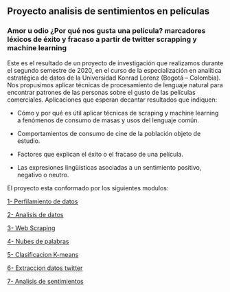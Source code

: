 ## Proyecto analisis de sentimientos en películas

### Amor u odio ¿Por qué nos gusta una película?  marcadores léxicos de éxito y fracaso a partir de twitter scrapping y machine learning

Este es el resultado de un proyecto de investigación que realizamos durante el segundo semestre de 2020, en el curso de la especialización en analítica estratégica de datos de la Universidad Konrad Lorenz (Bogotá – Colombia). Nos propusimos aplicar técnicas de procesamiento de lenguaje natural para encontrar patrones de las personas sobre el gusto de las películas comerciales. Aplicaciones que esperan decantar resultados que indiquen: 

- Cómo y por qué es útil aplicar técnicas de scraping y machine learning a fenómenos de consumo de masas y usos del lenguaje común. 

- Comportamientos de consumo de cine de la población objeto de estudio. 

- Factores que explican el éxito o el fracaso de una película. 

- Las expresiones lingüísticas asociadas a un sentimiento positivo, negativo o neutro.

El proyecto esta conformado por los siguientes modulos: 

[1- Perfilamiento de datos](https://github.com/leonardorubiosalcedo/Proyecto-analisis-de-peliculas/blob/main/movies_profile.html)

[2- Analisis de datos](https://github.com/leonardorubiosalcedo/Proyecto-analisis-de-peliculas/blob/main/Analisis%20de%20datos.ipynb)

[3- Web Scraping](https://github.com/leonardorubiosalcedo/Proyecto-analisis-de-peliculas/blob/main/Proyecto%20Screping.ipynb)

[4- Nubes de palabras](https://github.com/leonardorubiosalcedo/Proyecto-analisis-de-peliculas/blob/main/Nube%20de%20palabras.ipynb)

[5- Clasificacion K-means](https://github.com/leonardorubiosalcedo/Proyecto-analisis-de-peliculas/blob/main/Clasificacion%20de%20peliculas%20%20(3).ipynb)
 
[6- Extraccion datos twitter](https://github.com/leonardorubiosalcedo/Proyecto-analisis-de-peliculas/blob/main/Extraccion%20datos%20twitter.ipynb)

[7- Analisis de sentimientos](https://github.com/leonardorubiosalcedo/Proyecto-analisis-de-peliculas/blob/main/Analisis%20de%20sentimientos.ipynb)


